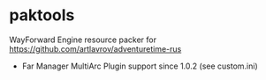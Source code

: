 paktools
========

WayForward Engine resource packer for https://github.com/artlavrov/adventuretime-rus

* Far Manager MultiArc Plugin support since 1.0.2 (see custom.ini)

